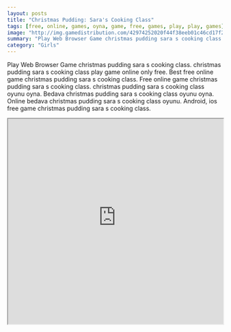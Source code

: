 ```yaml
---
layout: posts
title: "Christmas Pudding: Sara's Cooking Class"
tags: [free, online, games, oyna, game, free, games, play, play, games]
image: "http://img.gamedistribution.com/42974252020f44f38eeb01c46cd17f2d.jpg"
summary: "Play Web Browser Game christmas pudding sara s cooking class. christmas pudding sara s cooking class play game online only free. Best free online game christmas pudding sara s cooking class. Free online game christmas pudding sara s cooking class. christmas pudding sara s cooking class oyunu oyna. Bedava christmas pudding sara s cooking class oyunu oyna. Online bedava christmas pudding sara s cooking class oyunu. Android, ios free game christmas pudding sara s cooking class."
category: "Girls"
---
```


Play Web Browser Game christmas pudding sara s cooking class. christmas pudding sara s cooking class play game online only free. Best free online game christmas pudding sara s cooking class. Free online game christmas pudding sara s cooking class. christmas pudding sara s cooking class oyunu oyna. Bedava christmas pudding sara s cooking class oyunu oyna. Online bedava christmas pudding sara s cooking class oyunu. Android, ios free game christmas pudding sara s cooking class.

<iframe width="100%" height="480px;" src="http://flash.gamedistribution.com?game=42974252020f44f38eeb01c46cd17f2d"></iframe>